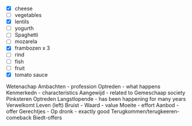 - [x] cheese
- [ ] vegetables
- [x] lentils
- [ ] yogurth
- [ ] Spaghetti
- [ ] mozarela
- [x] frambozen x 3
- [ ] rind
- [ ] fish
- [ ] fruit
- [x] tomato sauce

Wetenachap
Ambachten - profession
Optreden - what happens
Kenmerkedn - characteristics 
Aangewijd - related to 
Gemeschaap society 
Pinksteren
Optreden
Langstlopende - has been happening for many years
Verwelkomt
Leven (left)
Bruist - 
Waard - value
Moeite - effort
Aanbod - offer
Gerechtjes - 
Op dronk - exactly good 
Terugkommen/terugkeeren- comeback 
Biedt-offers
